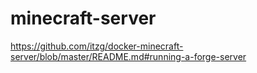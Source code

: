 # minecraft-server
 
https://github.com/itzg/docker-minecraft-server/blob/master/README.md#running-a-forge-server